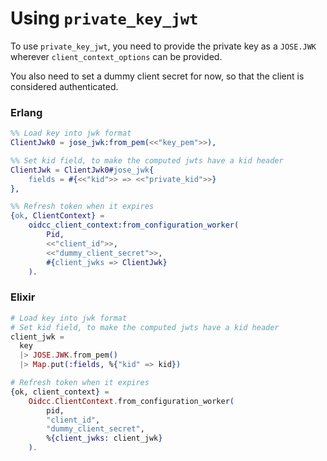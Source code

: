 # Using `private_key_jwt`

To use `private_key_jwt`, you need to provide the private key as a `JOSE.JWK`
wherever `client_context_options` can be provided.  

<!-- TODO: Remove once https://github.com/erlef/oidcc/issues/442 is fixed -->
You also need to set a dummy client secret for now, so that the client is considered
authenticated.

<!-- tabs-open -->

### Erlang

```erlang
%% Load key into jwk format
ClientJwk0 = jose_jwk:from_pem(<<"key_pem">>),

%% Set kid field, to make the computed jwts have a kid header
ClientJwk = ClientJwk0#jose_jwk{
    fields = #{<<"kid">> => <<"private_kid">>}
},

%% Refresh token when it expires
{ok, ClientContext} =
    oidcc_client_context:from_configuration_worker(
        Pid,
        <<"client_id">>,
        <<"dummy_client_secret">>,
        #{client_jwks => ClientJwk}
    ).
```

### Elixir

```elixir
# Load key into jwk format
# Set kid field, to make the computed jwts have a kid header
client_jwk =
  key
  |> JOSE.JWK.from_pem() 
  |> Map.put(:fields, %{"kid" => kid})

# Refresh token when it expires
{ok, client_context} =
    Oidcc.ClientContext.from_configuration_worker(
        pid,
        "client_id",
        "dummy_client_secret",
        %{client_jwks: client_jwk}
    ).
```

<!-- tabs-close -->
